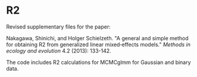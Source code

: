 # R2

Revised supplementary files for the paper:

Nakagawa, Shinichi, and Holger Schielzeth. "A general and simple method for obtaining R2 from generalized linear mixed‐effects models." *Methods in ecology and evolution* 4.2 (2013): 133-142.

The code includes R2 calculations for MCMCglmm for Gaussian and binary data.
